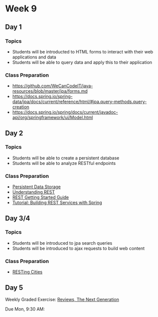 # Week 9

## Day 1

### Topics

* Students will be introducted to HTML forms to interact with their web applications and data
* Students will be able to query data and apply this to their application

### Class Preparation

* https://github.com/WeCanCodeIT/java-resources/blob/master/jpa/forms.md
* https://docs.spring.io/spring-data/jpa/docs/current/reference/html/#jpa.query-methods.query-creation
* https://docs.spring.io/spring/docs/current/javadoc-api/org/springframework/ui/Model.html

## Day 2

### Topics

* Students will be able to create a persistent database
* Students will be able to analyze RESTful endpoints

### Class Preparation

* [Persistent Data Storage](https://wecancodeit.github.io/java-resources/data-access/h2/persistent-storage/)
* [Understanding REST](https://spring.io/understanding/REST)
* [REST Getting Started Guide](https://spring.io/guides/gs/rest-service/)
* [Tutorial: Building REST Services with Spring](https://spring.io/guides/tutorials/bookmarks/)

## Day 3/4

### Topics

* Students will be introduced to jpa search queries
* Students will be introduced to ajax requests to build web content

### Class Preparation

* [RESTing Cities](https://wecancodeit.github.io/java-exercises/resting-cities/)

## Day 5

Weekly Graded Exercise: [Reviews, The Next Generation](https://github.com/WeCanCodeIT/java-exercises/tree/master/reviews-site-iteration-3)

Due Mon, 9:30 AM:
